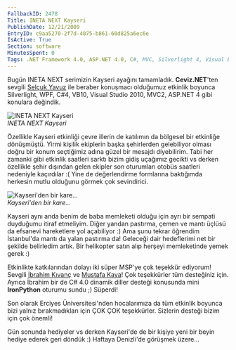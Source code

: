 ```yaml
---
FallbackID: 2478
Title: INETA NEXT Kayseri
PublishDate: 12/21/2009
EntryID: c9aa5270-2f7d-4075-b861-60d825a6ec6e
IsActive: True
Section: software
MinutesSpent: 0
Tags: .NET Framework 4.0, ASP.NET 4.0, C#, MVC, Silverlight 4, Visual Basic 2010, Visual Studio 2010, WPF, Visual Basic .NET, ASP.NET
---
```

Bugün INETA NEXT serimizin Kayseri ayağını tamamladık. **Ceviz.NET**'ten
sevgili [Selçuk Yavuz](http://selcukyavuz.net/) ile beraber konuşmacı
olduğumuz etkinlik boyunca Silverlight, WPF, C\#4, VB10, Visual Studio
2010, MVC2, ASP.NET 4 gibi konulara değindik.

![INETA NEXT
Kayseri](http://cdn.daron.yondem.com/assets/2478/20122009_1.jpg)\
*INETA NEXT Kayseri*

Özellikle Kayseri etkinliği çevre illerin de katılımın da bölgesel bir
etkinliğe dönüşmüştü. Yirmi kişilik ekiplerin başka şehirlerden
gelebiliyor olması doğru bir konum seçtiğimiz adına güzel bir mesajdı
diyebilirim. Tabi her zamanki gibi etkinlik saatleri sarktı bizim gidiş
uçağımız gecikti vs derken özellikle şehir dışından gelen ekipler son
oturumları otobüs saatleri nedeniyle kaçırdılar :( Yine de değerlendirme
formlarına baktığımda herkesin mutlu olduğunu görmek çok sevindirici.

![Kayseri'den bir
kare...](http://cdn.daron.yondem.com/assets/2478/20122009_2.jpg)\
*Kayseri'den bir kare...*

Kayseri aynı anda benim de baba memleketi olduğu için ayrı bir sempati
duyduğumu itiraf etmeliyim. Diğer yandan pastırma, çemen ve mantı üçlüsü
da efsanevi hareketlere yol açabiliyor :) Ama şunu tekrar öğrendim
İstanbul'da mantı da yalan pastırma da! Geleceği dair hedeflerimi net
bir şekilde belirledim artık. Bir helikopter satın alıp herşeyi
memleketinde yemek gerek :)

Etkinlikte katkılarından dolayı iki süper MSP'ye çok teşekkür ediyorum!
Sevgili [İbrahim Kıvanç](http://www.ibrahimkivanc.com/) ve [Mustafa
Kaya](http://muskaya.spaces.live.com/)! Çok teşekkürler tüm desteğiniz
için. Ayrıca İbrahim bir de C\# 4.0 dinamik diller desteği konusunda
mini **IronPython** oturumu sundu ;) Süperdi!

Son olarak Erciyes Üniversitesi'nden hocalarımıza da tüm etkinlik
boyunca bizi yalnız bırakmadıkları için ÇOK ÇOK teşekkürler. Sizlerin
desteği bizim için çok önemli!

Gün sonunda hediyeler vs derken Kayseri'de de bir kişiye yeni bir beyin
hediye ederek geri döndük :) Haftaya Denizli'de görüşmek üzere...


